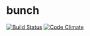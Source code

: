 bunch
=====

[![Build Status](https://secure.travis-ci.org/tanob/bunch.png)](http://travis-ci.org/tanob/bunch)
[![Code Climate](https://codeclimate.com/badge.png)](https://codeclimate.com/github/tanob/bunch)

